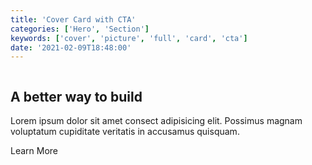 ```yaml
---
title: 'Cover Card with CTA'
categories: ['Hero', 'Section']
keywords: ['cover', 'picture', 'full', 'card', 'cta']
date: '2021-02-09T18:48:00'
---
```


<!-- wp:cover {"url":"https://images.unsplash.com/photo-1585424529208-7bc775e92a74?ixid=MXwxMjA3fDB8MHxwaG90by1wYWdlfHx8fGVufDB8fHw%3D&amp;ixlib=rb-1.2.1&amp;auto=format&amp;fit=crop&amp;w=1280&amp;q=80","id":52,"overlayColor":"black","minHeight":100,"minHeightUnit":"vh","align":"full"} -->
<div class="wp-block-cover alignfull has-black-background-color has-background-dim" style="min-height:100vh"><img class="wp-block-cover__image-background wp-image-52" alt="" src="https://images.unsplash.com/photo-1585424529208-7bc775e92a74?ixid=MXwxMjA3fDB8MHxwaG90by1wYWdlfHx8fGVufDB8fHw%3D&amp;ixlib=rb-1.2.1&amp;auto=format&amp;fit=crop&amp;w=1280&amp;q=80" data-object-fit="cover"/>

<div class="wp-block-cover__inner-container"><!-- wp:cover {"overlayColor":"white"} -->
<div class="wp-block-cover has-white-background-color has-background-dim">
<div class="wp-block-cover__inner-container">

<!-- wp:heading {"textAlign":"center","fontSize":"extra-large","textColor":"black"} -->
<h2 class="has-text-align-center has-black-color has-text-color has-extra-large-font-size mt0"><strong>A better way to build</strong></h2>
<!-- /wp:heading -->

<!-- wp:paragraph {"align":"center","fontSize":"small","textColor":"black"} -->
<p class="has-text-align-center has-black-color has-text-color has-small-font-size o-70 my0">Lorem ipsum dolor sit amet consect adipisicing elit. Possimus magnam voluptatum cupiditate veritatis in accusamus quisquam.</p>
<!-- /wp:paragraph -->

<!-- wp:buttons {"contentJustification":"center"} -->
<div class="wp-block-buttons is-content-justification-center"><!-- wp:button -->
<div class="wp-block-button"><a class="wp-block-button__link">Learn More</a></div>
<!-- /wp:button --></div>
<!-- /wp:buttons -->

</div></div>
<!-- /wp:cover -->

</div></div>
<!-- /wp:cover -->
